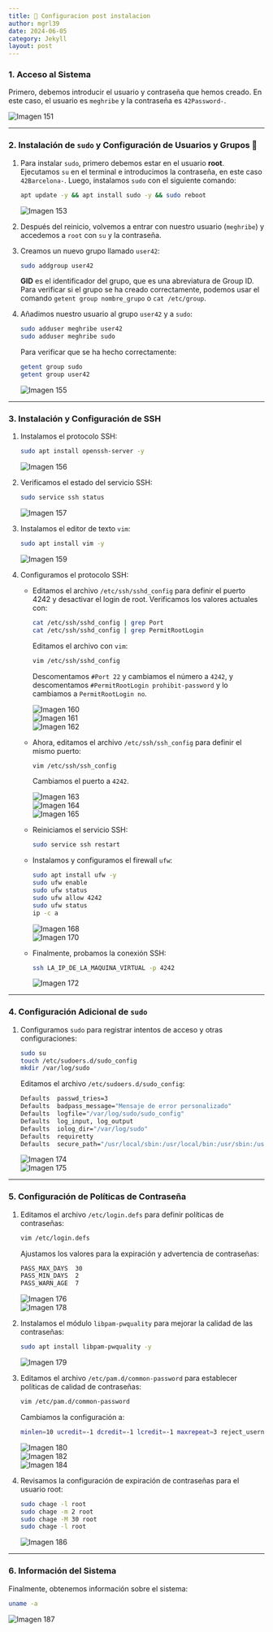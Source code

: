 ```yaml
---
title: 🔧 Configuracion post instalacion
author: mgrl39
date: 2024-06-05
category: Jekyll
layout: post
---
```


### 1. Acceso al Sistema

Primero, debemos introducir el usuario y contraseña que hemos creado. En este caso, el usuario es `meghribe` y la contraseña es `42Password-`.

![Imagen 151](https://raw.githubusercontent.com/mgrl39/Born2BeRoot/main/steps/b2br_img_151.png) 

---

### 2. Instalación de `sudo` y Configuración de Usuarios y Grupos 👤

1. Para instalar `sudo`, primero debemos estar en el usuario **root**. Ejecutamos `su` en el terminal e introducimos la contraseña, en este caso `42Barcelona-`. Luego, instalamos `sudo` con el siguiente comando:

    ```bash
    apt update -y && apt install sudo -y && sudo reboot
    ```

    ![Imagen 153](https://raw.githubusercontent.com/mgrl39/Born2BeRoot/main/steps/b2br_img_153.png) 

2. Después del reinicio, volvemos a entrar con nuestro usuario (`meghribe`) y accedemos a `root` con `su` y la contraseña.

3. Creamos un nuevo grupo llamado `user42`:

    ```bash
    sudo addgroup user42
    ```

    **GID** es el identificador del grupo, que es una abreviatura de Group ID. Para verificar si el grupo se ha creado correctamente, podemos usar el comando `getent group nombre_grupo` o `cat /etc/group`.

4. Añadimos nuestro usuario al grupo `user42` y a `sudo`:

    ```bash
    sudo adduser meghribe user42
    sudo adduser meghribe sudo
    ```

    Para verificar que se ha hecho correctamente:

    ```bash
    getent group sudo
    getent group user42
    ```

    ![Imagen 155](https://raw.githubusercontent.com/mgrl39/Born2BeRoot/main/steps/b2br_img_155.png)  

---

### 3. Instalación y Configuración de SSH

1. Instalamos el protocolo SSH:

    ```bash
    sudo apt install openssh-server -y
    ```

    ![Imagen 156](https://raw.githubusercontent.com/mgrl39/Born2BeRoot/main/steps/b2br_img_156.png) 

2. Verificamos el estado del servicio SSH:

    ```bash
    sudo service ssh status
    ```

    ![Imagen 157](https://raw.githubusercontent.com/mgrl39/Born2BeRoot/main/steps/b2br_img_157.png) 

3. Instalamos el editor de texto `vim`:

    ```bash
    sudo apt install vim -y
    ```

    ![Imagen 159](https://raw.githubusercontent.com/mgrl39/Born2BeRoot/main/steps/b2br_img_159.png)  

4. Configuramos el protocolo SSH:

    - Editamos el archivo `/etc/ssh/sshd_config` para definir el puerto 4242 y desactivar el login de root. Verificamos los valores actuales con:

      ```bash
      cat /etc/ssh/sshd_config | grep Port
      cat /etc/ssh/sshd_config | grep PermitRootLogin
      ```

      Editamos el archivo con `vim`:

      ```bash
      vim /etc/ssh/sshd_config
      ```

      Descomentamos `#Port 22` y cambiamos el número a `4242`, y descomentamos `#PermitRootLogin prohibit-password` y lo cambiamos a `PermitRootLogin no`.

      ![Imagen 160](https://raw.githubusercontent.com/mgrl39/Born2BeRoot/main/steps/b2br_img_160.png)  
      ![Imagen 161](https://raw.githubusercontent.com/mgrl39/Born2BeRoot/main/steps/b2br_img_161.png)  
      ![Imagen 162](https://raw.githubusercontent.com/mgrl39/Born2BeRoot/main/steps/b2br_img_162.png) 

    - Ahora, editamos el archivo `/etc/ssh/ssh_config` para definir el mismo puerto:

      ```bash
      vim /etc/ssh/ssh_config
      ```

      Cambiamos el puerto a `4242`.

      ![Imagen 163](https://raw.githubusercontent.com/mgrl39/Born2BeRoot/main/steps/b2br_img_163.png)  
      ![Imagen 164](https://raw.githubusercontent.com/mgrl39/Born2BeRoot/main/steps/b2br_img_164.png)  
      ![Imagen 165](https://raw.githubusercontent.com/mgrl39/Born2BeRoot/main/steps/b2br_img_165.png) 

    - Reiniciamos el servicio SSH:

      ```bash
      sudo service ssh restart
      ```

    - Instalamos y configuramos el firewall `ufw`:

      ```bash
      sudo apt install ufw -y
      sudo ufw enable
      sudo ufw status
      sudo ufw allow 4242
      sudo ufw status
      ip -c a
      ```

      ![Imagen 168](https://raw.githubusercontent.com/mgrl39/Born2BeRoot/main/steps/b2br_img_168.png)  
      ![Imagen 170](https://raw.githubusercontent.com/mgrl39/Born2BeRoot/main/steps/b2br_img_170.png) 

    - Finalmente, probamos la conexión SSH:

      ```bash
      ssh LA_IP_DE_LA_MAQUINA_VIRTUAL -p 4242
      ```

      ![Imagen 172](https://raw.githubusercontent.com/mgrl39/Born2BeRoot/main/steps/b2br_img_172.png) 

---

### 4. Configuración Adicional de `sudo`

1. Configuramos `sudo` para registrar intentos de acceso y otras configuraciones:

    ```bash
    sudo su
    touch /etc/sudoers.d/sudo_config
    mkdir /var/log/sudo
    ```

    Editamos el archivo `/etc/sudoers.d/sudo_config`:

    ```bash
    Defaults  passwd_tries=3
    Defaults  badpass_message="Mensaje de error personalizado"
    Defaults  logfile="/var/log/sudo/sudo_config"
    Defaults  log_input, log_output
    Defaults  iolog_dir="/var/log/sudo"
    Defaults  requiretty
    Defaults  secure_path="/usr/local/sbin:/usr/local/bin:/usr/sbin:/usr/bin:/sbin:/bin:/snap/bin"
    ```

    ![Imagen 174](https://raw.githubusercontent.com/mgrl39/Born2BeRoot/main/steps/b2br_img_174.png)  
    ![Imagen 175](https://raw.githubusercontent.com/mgrl39/Born2BeRoot/main/steps/b2br_img_175.png) 

---

### 5. Configuración de Políticas de Contraseña

1. Editamos el archivo `/etc/login.defs` para definir políticas de contraseñas:

    ```bash
    vim /etc/login.defs
    ```

    Ajustamos los valores para la expiración y advertencia de contraseñas:

    ```bash
    PASS_MAX_DAYS  30
    PASS_MIN_DAYS  2
    PASS_WARN_AGE  7
    ```

    ![Imagen 176](https://raw.githubusercontent.com/mgrl39/Born2BeRoot/main/steps/b2br_img_176.png)  
    ![Imagen 178](https://raw.githubusercontent.com/mgrl39/Born2BeRoot/main/steps/b2br_img_178.png) 

2. Instalamos el módulo `libpam-pwquality` para mejorar la calidad de las contraseñas:

    ```bash
    sudo apt install libpam-pwquality -y
    ```

    ![Imagen 179](https://raw.githubusercontent.com/mgrl39/Born2BeRoot/main/steps/b2br_img_179.png) 

3. Editamos el archivo `/etc/pam.d/common-password` para establecer políticas de calidad de contraseñas:

    ```bash
    vim /etc/pam.d/common-password
    ```

    Cambiamos la configuración a:

    ```bash
    minlen=10 ucredit=-1 dcredit=-1 lcredit=-1 maxrepeat=3 reject_username difok=7 enforce_for_root
    ```

    ![Imagen 180](https://raw.githubusercontent.com/mgrl39/Born2BeRoot/main/steps/b2br_img_180.png)  
    ![Imagen 182](https://raw.githubusercontent.com/mgrl39/Born2BeRoot/main/steps/b2br_img_182.png)  
    ![Imagen 184](https://raw.githubusercontent.com/mgrl39/Born2BeRoot/main/steps/b2br_img_184.png) 

4. Revisamos la configuración de expiración de contraseñas para el usuario root:

    ```bash
    sudo chage -l root
    sudo chage -m 2 root
    sudo chage -M 30 root
    sudo chage -l root
    ```

    ![Imagen 186](https://raw.githubusercontent.com/mgrl39/Born2BeRoot/main/steps/b2br_img_186.png) 

---

### 6. Información del Sistema

Finalmente, obtenemos información sobre el sistema:

```bash
uname -a
```

![Imagen 187](https://raw.githubusercontent.com/mgrl39/Born2BeRoot/main/steps/b2br_img_187.png) 
